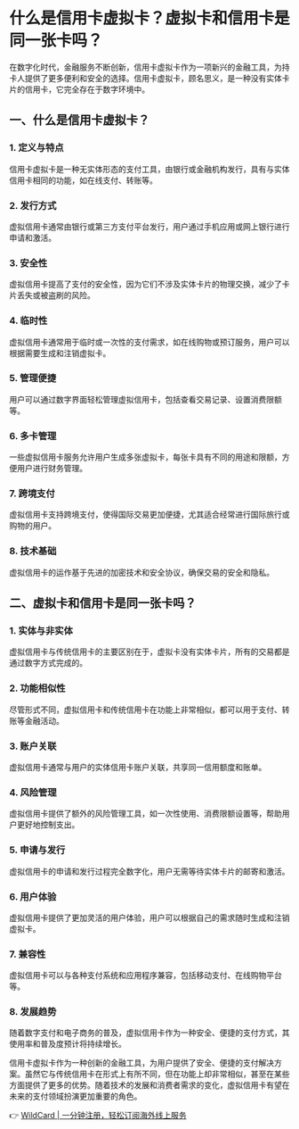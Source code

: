 # 什么是信用卡虚拟卡？虚拟卡和信用卡是同一张卡吗？

在数字化时代，金融服务不断创新，信用卡虚拟卡作为一项新兴的金融工具，为持卡人提供了更多便利和安全的选择。信用卡虚拟卡，顾名思义，是一种没有实体卡片的信用卡，它完全存在于数字环境中。

## 一、什么是信用卡虚拟卡？

### 1. 定义与特点

信用卡虚拟卡是一种无实体形态的支付工具，由银行或金融机构发行，具有与实体信用卡相同的功能，如在线支付、转账等。

### 2. 发行方式

虚拟信用卡通常由银行或第三方支付平台发行，用户通过手机应用或网上银行进行申请和激活。

### 3. 安全性

虚拟信用卡提高了支付的安全性，因为它们不涉及实体卡片的物理交换，减少了卡片丢失或被盗刷的风险。

### 4. 临时性

虚拟信用卡通常用于临时或一次性的支付需求，如在线购物或预订服务，用户可以根据需要生成和注销虚拟卡。

### 5. 管理便捷

用户可以通过数字界面轻松管理虚拟信用卡，包括查看交易记录、设置消费限额等。

### 6. 多卡管理

一些虚拟信用卡服务允许用户生成多张虚拟卡，每张卡具有不同的用途和限额，方便用户进行财务管理。

### 7. 跨境支付

虚拟信用卡支持跨境支付，使得国际交易更加便捷，尤其适合经常进行国际旅行或购物的用户。

### 8. 技术基础

虚拟信用卡的运作基于先进的加密技术和安全协议，确保交易的安全和隐私。

## 二、虚拟卡和信用卡是同一张卡吗？

### 1. 实体与非实体

虚拟信用卡与传统信用卡的主要区别在于，虚拟卡没有实体卡片，所有的交易都是通过数字方式完成的。

### 2. 功能相似性

尽管形式不同，虚拟信用卡和传统信用卡在功能上非常相似，都可以用于支付、转账等金融活动。

### 3. 账户关联

虚拟信用卡通常与用户的实体信用卡账户关联，共享同一信用额度和账单。

### 4. 风险管理

虚拟信用卡提供了额外的风险管理工具，如一次性使用、消费限额设置等，帮助用户更好地控制支出。

### 5. 申请与发行

虚拟信用卡的申请和发行过程完全数字化，用户无需等待实体卡片的邮寄和激活。

### 6. 用户体验

虚拟信用卡提供了更加灵活的用户体验，用户可以根据自己的需求随时生成和注销虚拟卡。

### 7. 兼容性

虚拟信用卡可以与各种支付系统和应用程序兼容，包括移动支付、在线购物平台等。

### 8. 发展趋势

随着数字支付和电子商务的普及，虚拟信用卡作为一种安全、便捷的支付方式，其使用率和普及度预计将持续增长。

信用卡虚拟卡作为一种创新的金融工具，为用户提供了安全、便捷的支付解决方案。虽然它与传统信用卡在形式上有所不同，但在功能上却非常相似，甚至在某些方面提供了更多的优势。随着技术的发展和消费者需求的变化，虚拟信用卡有望在未来的支付领域扮演更加重要的角色。

👉 [WildCard | 一分钟注册，轻松订阅海外线上服务](https://bbtdd.com/WildCard)
